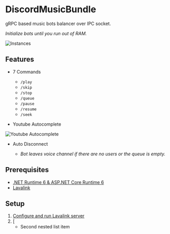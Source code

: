 # DiscordMusicBundle

gRPC based music bots balancer over IPC socket.

*Initialize bots until you run out of RAM.*

![Instances](https://cdn.discordapp.com/attachments/929788993669845002/929814179802669056/Instances.png)

## Features

- 7 Commands
  - `/play`
  - `/skip`
  - `/stop`
  - `/queue`
  - `/pause`
  - `/resume`
  - `/seek`

- Youtube Autocomplete 

![Youtube Autocomplete](https://cdn.discordapp.com/attachments/929788993669845002/929789151505690624/Youtube_Autocomplete.gif)

- Auto Disconnect
 
  - *Bot leaves voice channel if there are no users or the queue is empty.*

## Prerequisites

- [.NET Runtime 6 & ASP.NET Core Runtime 6](https://dotnet.microsoft.com/en-us/download/dotnet/6.0)
- [Lavalink](https://github.com/freyacodes/Lavalink)
 
## Setup

1. [Configure and run Lavalink server](https://github.com/freyacodes/Lavalink#server-configuration) 
2. [
     - Second nested list item
